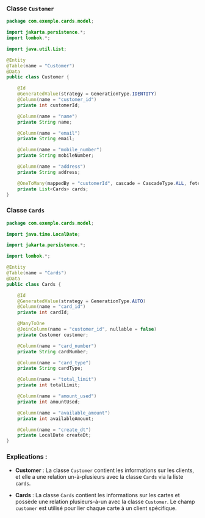 ### Classe `Customer`

```java
package com.exemple.cards.model;

import jakarta.persistence.*;
import lombok.*;

import java.util.List;

@Entity
@Table(name = "Customer")
@Data
public class Customer {

    @Id
    @GeneratedValue(strategy = GenerationType.IDENTITY)
    @Column(name = "customer_id")
    private int customerId;

    @Column(name = "name")
    private String name;

    @Column(name = "email")
    private String email;

    @Column(name = "mobile_number")
    private String mobileNumber;

    @Column(name = "address")
    private String address;

    @OneToMany(mappedBy = "customerId", cascade = CascadeType.ALL, fetch = FetchType.LAZY)
    private List<Cards> cards;
}
```

### Classe `Cards`

```java
package com.exemple.cards.model;

import java.time.LocalDate;

import jakarta.persistence.*;

import lombok.*;

@Entity
@Table(name = "Cards")
@Data
public class Cards {

    @Id
    @GeneratedValue(strategy = GenerationType.AUTO)
    @Column(name = "card_id")
    private int cardId;

    @ManyToOne
    @JoinColumn(name = "customer_id", nullable = false)
    private Customer customer;

    @Column(name = "card_number")
    private String cardNumber;

    @Column(name = "card_type")
    private String cardType;

    @Column(name = "total_limit")
    private int totalLimit;

    @Column(name = "amount_used")
    private int amountUsed;

    @Column(name = "available_amount")
    private int availableAmount;

    @Column(name = "create_dt")
    private LocalDate createDt;
}
```

### Explications  :

- **Customer** : La classe `Customer` contient les informations sur les clients, et elle a une relation un-à-plusieurs avec la classe `Cards` via la liste `cards`.

- **Cards** : La classe `Cards` contient les informations sur les cartes et possède une relation plusieurs-à-un avec la classe `Customer`. Le champ `customer` est utilisé pour lier chaque carte à un client spécifique.

